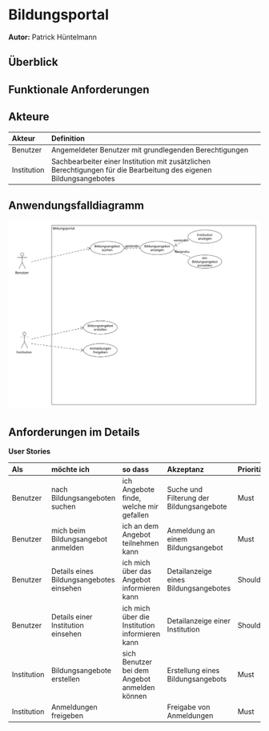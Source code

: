 # Bildungsportal

**Autor:** Patrick Hüntelmann


## Überblick

## Funktionale Anforderungen

## Akteure

| **Akteur**  | **Definition**                                                                                                     |
|:------------|:-------------------------------------------------------------------------------------------------------------------|
| Benutzer    | Angemeldeter Benutzer mit grundlegenden Berechtigungen                                                             |
| Institution | Sachbearbeiter einer Institution mit zusätzlichen Berechtigungen für die Bearbeitung des eigenen Bildungsangebotes |

## Anwendungsfalldiagramm

![](media/use_case.svg)

## Anforderungen im Details

__User Stories__

| **Als**     | **möchte ich**                           | **so dass**                                    | **Akzeptanz**                            | **Priorität** |
|:------------|:-----------------------------------------|:-----------------------------------------------|:-----------------------------------------|:--------------|
| Benutzer    | nach Bildungsangeboten suchen            | ich Angebote finde, welche mir gefallen        | Suche und Filterung der Bildungsangebote | Must          |
| Benutzer    | mich beim Bildungsangebot anmelden       | ich an dem Angebot teilnehmen kann             | Anmeldung an einem Bildungsangebot       | Must          |
| Benutzer    | Details eines Bildungsangebotes einsehen | ich mich über das Angebot informieren kann     | Detailanzeige eines Bildungsangebotes    | Should        |
| Benutzer    | Details einer Institution einsehen       | ich mich über die Institution informieren kann | Detailanzeige einer Institution          | Should        |
| Institution | Bildungsangebote erstellen               | sich Benutzer bei dem Angebot anmelden können  | Erstellung eines Bildungsangebots        | Must          |
| Institution | Anmeldungen freigeben                    |                                                | Freigabe von Anmeldungen                 | Must          |

